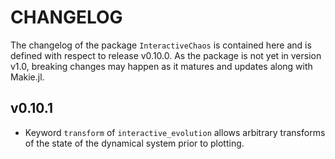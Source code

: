 # CHANGELOG
The changelog of the package `InteractiveChaos` is contained here and is defined with respect to release v0.10.0. As the package is not yet in version v1.0, breaking changes may happen as it matures and updates along with Makie.jl.

## v0.10.1
* Keyword `transform` of `interactive_evolution` allows arbitrary transforms of the state of the dynamical system prior to plotting.
